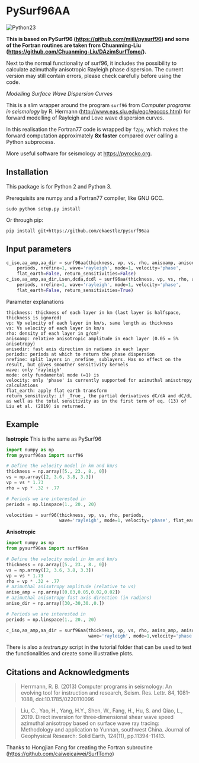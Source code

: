 # PySurf96AA
![Python23](https://img.shields.io/badge/python-2.7%20%7C%203.x-brightgreen.svg)

**This is based on PySurf96 (https://github.com/miili/pysurf96) and some of the Fortran routines are taken from Chuanming-Liu (https://github.com/Chuanming-Liu/DAzimSurfTomo/).**

Next to the normal functionality of surf96, it includes the possibility to calculate azimuthally anisotropic Rayleigh phase dispersion. The current version may still contain errors, please check carefully before using the code.

_Modelling Surface Wave Dispersion Curves_

This is a slim wrapper around the program `surf96` from _Computer programs in seismology_ by R. Hermann (http://www.eas.slu.edu/eqc/eqccps.html) for forward modelling of Rayleigh and Love wave dispersion curves.

In this realisation the Fortran77 code is wrapped by `f2py`, which makes the forward computation approximately **8x faster** compared over calling a Python subprocess.

More useful software for seismology at https://pyrocko.org.

## Installation

This package is for Python 2 and Python 3.

Prerequisits are numpy and a Fortran77 compiler, like GNU GCC.

```
sudo python setup.py install
```

Or through pip:

```
pip install git+https://github.com/ekaestle/pysurf96aa
```

## Input parameters

```python
c_iso,aa_amp,aa_dir = surf96aa(thickness, vp, vs, rho, anisoamp, anisodir, 
    periods, nrefine=1, wave='rayleigh', mode=1, velocity='phase',
    flat_earth=False, return_sensitivities=False)
c_iso,aa_amp,aa_dir,Lsen,dcda,dcdl = surf96aa(thickness, vp, vs, rho, anisoamp, anisodir,
    periods, nrefine=1, wave='rayleigh', mode=1, velocity='phase',
    flat_earth=False, return_sensitivities=True)
```
Parameter explanations
```
thickness: thickness of each layer in km (last layer is halfspace, thickness is ignored)
vp: Vp velocity of each layer in km/s, same length as thickness
vs: Vs velocity of each layer in km/s
rho: density of each layer in g/cm³
anisoamp: relative anisotropic amplitude in each layer (0.05 = 5% anisotropy)
anisodir: fast axis direction in radians in each layer
periods: periods at which to return the phase dispersion
nrefine: split layers in _nrefine_ sublayers. Has no effect on the result, but gives smoother sensitivity kernels
wave: only 'rayleigh' 
mode: only fundamental mode (=1) is 
velocity: only 'phase' is currently supported for azimuthal anisotropy calculations
flat_earth: apply flat earth transform
return_sensitivity: if _True_, the partial derivatives dC/dA and dC/dL as well as the total sensitivity as in the first term of eq. (13) of Liu et al. (2019) is returned.
```

## Example

**Isotropic**
This is the same as PySurf96
```python
import numpy as np
from pysurf96aa import surf96

# Define the velocity model in km and km/s
thickness = np.array([5., 23., 8., 0])
vs = np.array([2, 3.6, 3.8, 3.3])
vp = vs * 1.73
rho = vp * .32 + .77

# Periods we are interested in
periods = np.linspace(1., 20., 20)

velocities = surf96(thickness, vp, vs, rho, periods,
                    wave='rayleigh', mode=1, velocity='phase', flat_earth=False)
```

**Anisotropic**
```python
import numpy as np
from pysurf96aa import surf96aa

# Define the velocity model in km and km/s
thickness = np.array([5., 23., 8., 0])
vs = np.array([2, 3.6, 3.8, 3.3])
vp = vs * 1.73
rho = vp * .32 + .77
# azimuthal anisotropy amplitude (relative to vs)
aniso_amp = np.array([0.03,0.05,0.02,0.02])
# azimuthal anisotropy fast axis direction (in radians)
aniso_dir = np.array([30,-30,30.,0.])

# Periods we are interested in
periods = np.linspace(1., 20., 20)

c_iso,aa_amp,aa_dir = surf96aa(thickness, vp, vs, rho, aniso_amp, aniso_dir, periods,
                               wave='rayleigh', mode=1,velocity='phase',flat_earth=False)

```

There is also a _testrun.py_ script in the tutorial folder that can be used to test the functionalities and create some illustrative plots.


## Citations and Acknowledgments

> Herrmann, R. B. (2013) Computer programs in seismology: An evolving tool for instruction and research, Seism. Res. Lettr. 84, 1081-1088, doi:10.1785/0220110096

> Liu, C., Yao, H., Yang, H.Y., Shen, W., Fang, H., Hu, S. and Qiao, L., 2019. Direct inversion for three‐dimensional shear wave speed azimuthal anisotropy based on surface wave ray tracing: Methodology and application to Yunnan, southwest China. Journal of Geophysical Research: Solid Earth, 124(11), pp.11394-11413.

Thanks to Hongjian Fang for creating the Fortran subroutine (https://github.com/caiweicaiwei/SurfTomo)

